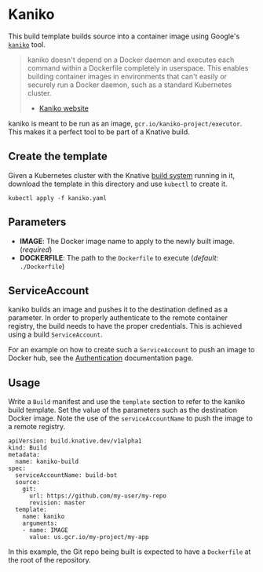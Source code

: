 # Kaniko

This build template builds source into a container image using Google's
[`kaniko`](https://github.com/GoogleCloudPlatform/kaniko) tool.

>kaniko doesn't depend on a Docker daemon and executes each command within a Dockerfile completely in userspace.
>This enables building container images in environments that can't easily or securely run a Docker daemon, such as a standard Kubernetes cluster.
> - [Kaniko website](https://github.com/GoogleCloudPlatform/kaniko)

kaniko is meant to be run as an image, `gcr.io/kaniko-project/executor`. This makes it a perfect tool to be part of a Knative build.

## Create the template

Given a Kubernetes cluster with the Knative [build system](https://github.com/knative/build) running in it, download the template in this directory and use `kubectl` to create it.

```
kubectl apply -f kaniko.yaml
```

## Parameters

* **IMAGE**: The Docker image name to apply to the newly built image.
  (_required_)
* **DOCKERFILE**: The path to the `Dockerfile` to execute (_default:_
  `./Dockerfile`)

## ServiceAccount

kaniko builds an image and pushes it to the destination defined as a parameter. In order to properly authenticate to the remote container registry, the build needs to have the proper credentials. This is achieved using a build `ServiceAccount`.

For an example on how to create such a `ServiceAccount` to push an image to Docker hub, see the [Authentication](https://github.com/knative/docs/blob/master/build/auth.md#basic-authentication-docker) documentation page.

## Usage

Write a `Build` manifest and use the `template` section to refer to the kaniko build template. Set the value of the parameters such as the destination Docker image. Note the use of the `serviceAccountName` to push the image to a remote registry.

```
apiVersion: build.knative.dev/v1alpha1
kind: Build
metadata:
  name: kaniko-build
spec:
  serviceAccountName: build-bot
  source:
    git:
      url: https://github.com/my-user/my-repo
      revision: master
  template:
    name: kaniko
    arguments:
    - name: IMAGE
      value: us.gcr.io/my-project/my-app
```

In this example, the Git repo being built is expected to have a `Dockerfile` at
the root of the repository.
